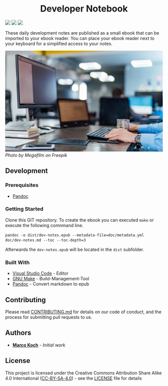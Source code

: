 <h1 align="center">
Developer Notebook
</h1>

<p align="center">

<a href="https://github.com/markoch/dev-notebook/commits/" title="Last Commit"><img src="https://img.shields.io/github/last-commit/markoch/dev-notebook?style=flat"></a>
<a href="http://commonmark.org" title="Made with Markdown"><img src="https://img.shields.io/badge/Made%20with-Markdown-1f425f.svg"></a>
<a href="https://travis-ci.org/markoch/dev-notebook" title="Build Status"><img src="https://travis-ci.org/markoch/dev-notebook.svg?branch=master"></a>

</p>

These daily development notes are published as a small ebook that can be imported to your ebook reader. You can place your ebook reader next to your keyboard for a simplified access to your notes.

![Ebook Reader](/doc/images/ebook-keyboard.jpg)
*Photo by Megafilm on Freepik*

## Development

### Prerequisites

* [Pandoc](https://pandoc.org)

### Getting Started

Clone this GIT repository. To create the ebook you can executed `make` or execute the following comnmand line.

````shell
pandoc -o dist/dev-notes.epub --metadata-file=doc/metadata.yml doc/dev-notes.md --toc --toc-depth=3
````

Afterwards the `dev-notes.epub` will be located in the `dist` subfolder.

### Built With

* [Visual Studio Code](https://code.visualstudio.com) - Editor
* [GNU Make](https://www.gnu.org/software/make) -  Build-Management-Tool
* [Pandoc](https://pandoc.org) - Convert markdown to epub

## Contributing

Please read [CONTRIBUTING.md](https://gist.github.com/PurpleBooth/b24679402957c63ec426) for details on our code of conduct, and the process for submitting pull requests to us.

## Authors

* **[Marco Koch](https://github.com/markoch)** - *Initial work*

## License

This project is licensed under the Creative Commons Attribution Share Alike 4.0 International ([CC-BY-SA-4.0](https://creativecommons.org/licenses/by-sa/4.0)) - see the [LICENSE](LICENSE) file for details
